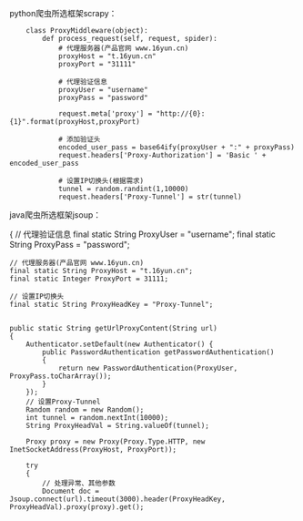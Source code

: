 python爬虫所选框架scrapy：

        class ProxyMiddleware(object):                
            def process_request(self, request, spider):
                # 代理服务器(产品官网 www.16yun.cn)
                proxyHost = "t.16yun.cn"
                proxyPort = "31111"

                # 代理验证信息
                proxyUser = "username"
                proxyPass = "password"

                request.meta['proxy'] = "http://{0}:{1}".format(proxyHost,proxyPort)

                # 添加验证头
                encoded_user_pass = base64ify(proxyUser + ":" + proxyPass)
                request.headers['Proxy-Authorization'] = 'Basic ' + encoded_user_pass                    

                # 设置IP切换头(根据需求)
                tunnel = random.randint(1,10000)
                request.headers['Proxy-Tunnel'] = str(tunnel)
java爬虫所选框架jsoup：

{
    // 代理验证信息
    final static String ProxyUser = "username";
    final static String ProxyPass = "password";

    // 代理服务器(产品官网 www.16yun.cn)
    final static String ProxyHost = "t.16yun.cn";
    final static Integer ProxyPort = 31111;

    // 设置IP切换头
    final static String ProxyHeadKey = "Proxy-Tunnel";


    public static String getUrlProxyContent(String url)
    {
        Authenticator.setDefault(new Authenticator() {
            public PasswordAuthentication getPasswordAuthentication()
            {
                return new PasswordAuthentication(ProxyUser, ProxyPass.toCharArray());
            }
        });
        // 设置Proxy-Tunnel
        Random random = new Random();
        int tunnel = random.nextInt(10000);
        String ProxyHeadVal = String.valueOf(tunnel);

        Proxy proxy = new Proxy(Proxy.Type.HTTP, new InetSocketAddress(ProxyHost, ProxyPort));

        try
        {
            // 处理异常、其他参数
            Document doc = Jsoup.connect(url).timeout(3000).header(ProxyHeadKey, ProxyHeadVal).proxy(proxy).get();
